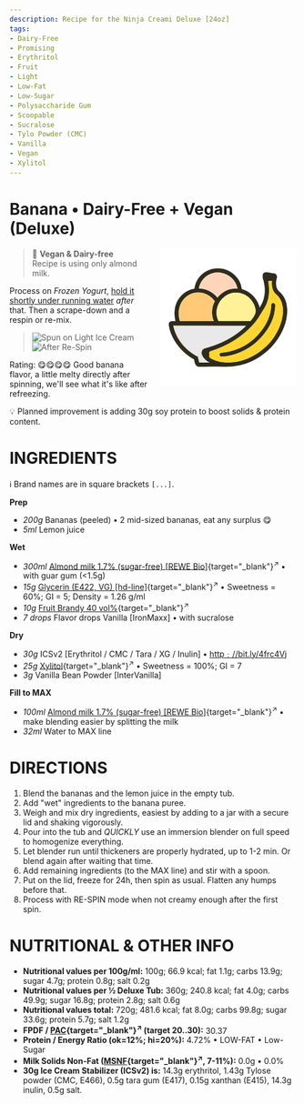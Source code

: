 ```yaml
---
description: Recipe for the Ninja Creami Deluxe [24oz]
tags:
- Dairy-Free
- Promising
- Erythritol
- Fruit
- Light
- Low-Fat
- Low-Sugar
- Polysaccharide Gum
- Scoopable
- Sucralose
- Tylo Powder (CMC)
- Vanilla
- Vegan
- Xylitol
---
```

# Banana • Dairy-Free + Vegan (Deluxe)
<img style="float: right; margin-left: 1.5em;" width=240 alt="Logo" src="https://raw.githubusercontent.com/jhermann/ice-creamery/refs/heads/main/assets/banana-ice-cream-logo.png" />

> 🌿 **Vegan & Dairy-free**<br />Recipe is using only almond milk.

Process on *Frozen Yogurt*, [hold it shortly under running water](https://jhermann.github.io/ice-creamery/info/tips%2Btricks/#handling-of-icy-sides-bottom)
*after* that.
Then a scrape-down and a respin or re-mix.

> <img width=360 alt="Spun on Light Ice Cream" src="banana-vegan_2025-06-10_1.jpg" class="zoomable" />
> <img width=360 alt="After Re-Spin" src="banana-vegan_2025-06-10_2.jpg" class="zoomable" />

Rating: 😋😋😋😋 Good banana flavor, a little melty directly after spinning, we'll see what it's like after refreezing.

💡 Planned improvement is adding 30g soy protein to boost solids & protein content.

# INGREDIENTS

ℹ️ Brand names are in square brackets `[...]`.

**Prep**

  - _200g_ Bananas (peeled) • 2 mid-sized bananas, eat any surplus 😋
  - _5ml_ Lemon juice

**Wet**

  - _300ml_ [Almond milk 1.7% (sugar-free) \[REWE Bio\]](/ice-creamery/info/ingredients/#almond-milk-butter){target="_blank"}<sup>↗</sup> • with guar gum (<1.5g)
  - _15g_ [Glycerin (E422, VG) \[hd-line\]](/ice-creamery/info/ingredients/#vegetable-glycerin-glycerol-vg-e422){target="_blank"}<sup>↗</sup> • Sweetness = 60%; GI = 5; Density = 1.26 g/ml
  - _10g_ [Fruit Brandy 40 vol%](/ice-creamery/info/ingredients/#alcohol-ethanol){target="_blank"}<sup>↗</sup>
  - _7 drops_ Flavor drops Vanilla [IronMaxx] • with sucralose

**Dry**

  - _30g_ ICSv2 [Erythritol / CMC / Tara / XG / Inulin] • [http﹕//bit.ly/4frc4Vj](https://jhermann.github.io/ice-creamery/I/Ice%20Cream%20Stabilizer%20(ICS)/)
  - _25g_ [Xylitol](/ice-creamery/info/ingredients/#xylitol-e967){target="_blank"}<sup>↗</sup> • Sweetness = 100%; GI = 7
  - _3g_ Vanilla Bean Powder [InterVanilla]

**Fill to MAX**

  - _100ml_ [Almond milk 1.7% (sugar-free) \[REWE Bio\]](/ice-creamery/info/ingredients/#almond-milk-butter){target="_blank"}<sup>↗</sup> • make blending easier by splitting the milk
  - _32ml_ Water to MAX line

# DIRECTIONS

 1. Blend the bananas and the lemon juice in the empty tub.
 1. Add "wet" ingredients to the banana puree.
 1. Weigh and mix dry ingredients, easiest by adding to a jar with a secure lid and shaking vigorously.
 1. Pour into the tub and *QUICKLY* use an immersion blender on full speed to homogenize everything.
 1. Let blender run until thickeners are properly hydrated, up to 1-2 min. Or blend again after waiting that time.
 1. Add remaining ingredients (to the MAX line) and stir with a spoon.
 1. Put on the lid, freeze for 24h, then spin as usual. Flatten any humps before that.
 1. Process with RE-SPIN mode when not creamy enough after the first spin.

# NUTRITIONAL & OTHER INFO
- **Nutritional values per 100g/ml:** 100g; 66.9 kcal; fat 1.1g; carbs 13.9g; sugar 4.7g; protein 0.8g; salt 0.2g
- **Nutritional values per ½ Deluxe Tub:** 360g; 240.8 kcal; fat 4.0g; carbs 49.9g; sugar 16.8g; protein 2.8g; salt 0.6g
- **Nutritional values total:** 720g; 481.6 kcal; fat 8.0g; carbs 99.8g; sugar 33.6g; protein 5.7g; salt 1.2g
- **FPDF / [PAC](/ice-creamery/info/glossary/#potere-anti-congelante-pac){target="_blank"}<sup>↗</sup> (target 20..30):** 30.37
- **Protein / Energy Ratio (ok=12%; hi=20%):** 4.72% • LOW-FAT • Low-Sugar
- **Milk Solids Non-Fat ([MSNF](/ice-creamery/info/glossary/#milk-solids-not-fat-msnf){target="_blank"}<sup>↗</sup>, 7-11%):** 0.0g • 0.0%
- **30g Ice Cream Stabilizer (ICSv2) is:** 14.3g erythritol, 1.43g Tylose powder (CMC, E466), 
0.5g tara gum (E417), 0.15g xanthan (E415),
14.3g inulin, 0.5g salt.

